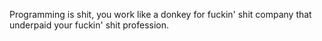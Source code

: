 
Programming is shit, you work like a donkey for fuckin' shit company that underpaid your fuckin' shit profession.

